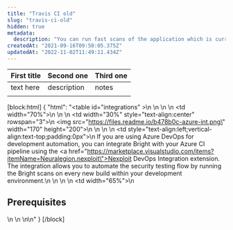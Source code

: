 ```yaml
---
title: "Travis CI old"
slug: "travis-ci-old"
hidden: true
metadata: 
  description: "You can run fast scans of the application which is currently under development within your pipeline. NeuraLegion allows you to follow the fail-fast principle by interrupting a scan automatically at the first detected vulnerability."
createdAt: "2021-09-16T09:58:05.375Z"
updatedAt: "2022-11-02T11:49:11.434Z"
---
```

| First title | Second one  | Third one |
| :---------- | :---------- | :-------- |
| text here   | description | notes     |
|             |             |           |

[block:html]
{
  "html": "<table id=\"integrations\" >\n  <style>\n #integrations {\n    border-collapse: separate;\n    width: 100%;\n    display: block;\n    display: table;\n  }\n #integrations td,\n  th {\n    border: 0px solid #ddd;\n    padding-left: 0px;\n    background-color: #FFFFFF;\n  }\n  </style>\n  <body>\n  <tr>\n    <td width=\"70%\">\n      \n    </td>\n    <td width=\"30%\" style=\"text-align:center\" rowspan=\"3\">\n      <img src=\"https://files.readme.io/b478b0c-azure-int.png\" width=\"170\" height=\"200\"></img>\n    </td>\n  </tr>\n  <tr>\n    <td style=\"text-align:left;vertical-align:text-top;padding:0px\">\n      If you are using Azure DevOps for development automation, you can integrate Bright with your Azure CI pipeline using the <a href=\"https://marketplace.visualstudio.com/items?itemName=Neuralegion.nexploit\">Nexploit DevOps Integration extension</a>. The integration allows you to automate the security testing flow by running the Bright scans on every new build within your development environment.\n    </td>\n  </tr>\n  <tr>\n  <td width=\"65%\">\n    <h2>Prerequisites</h2>\n    </td>\n    </tr>\n</table>\n</body>"
}
[/block]